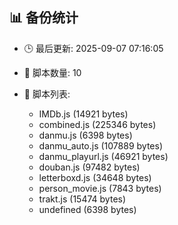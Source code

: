 ## 📊 备份统计

- 🕒 最后更新: 2025-09-07 07:16:05
- 📁 脚本数量: 10
- 📄 脚本列表:

  - IMDb.js (14921 bytes)
  - combined.js (225346 bytes)
  - danmu.js (6398 bytes)
  - danmu_auto.js (107889 bytes)
  - danmu_playurl.js (46921 bytes)
  - douban.js (97482 bytes)
  - letterboxd.js (34648 bytes)
  - person_movie.js (7843 bytes)
  - trakt.js (15474 bytes)
  - undefined (6398 bytes)
